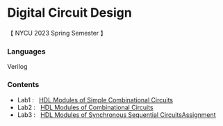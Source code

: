 # Digital Circuit Design
【 NYCU 2023 Spring Semester 】
### Languages
Verilog

### Contents
- Lab1 : $~$ [HDL Modules of Simple Combinational Circuits](https://github.com/yiocean/Digital-Circuit-Design/tree/main/Lab1)
- Lab2 : $~$ [HDL Modules of Combinational Circuits](https://github.com/yiocean/Digital-Circuit-Design/tree/main/Lab2)
- Lab3 : $~$ [HDL Modules of Synchronous Sequential CircuitsAssignment](https://github.com/yiocean/Digital-Circuit-Design/tree/main/Lab3)	
